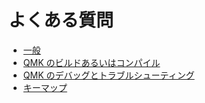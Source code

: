 # よくある質問

* [一般](ja/faq_general.md)
* [QMK のビルドあるいはコンパイル](ja/faq_build.md)
* [QMK のデバッグとトラブルシューティング](ja/faq_debug.md)
* [キーマップ](ja/faq_keymap.md)
